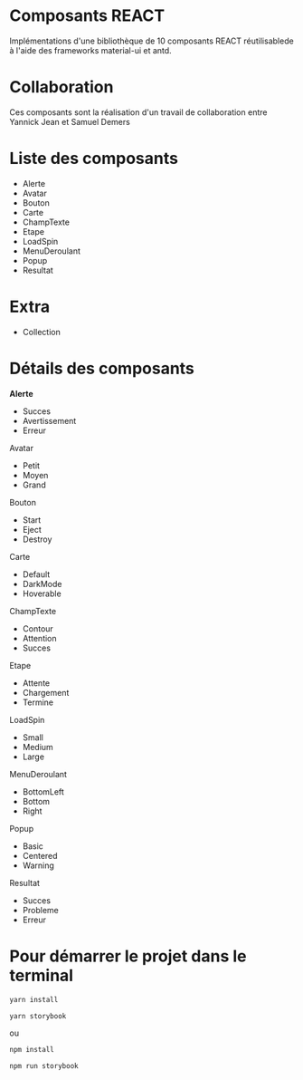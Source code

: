 # Composants REACT 

Implémentations d'une bibliothèque de 10 composants REACT réutilisablede à l'aide des frameworks material-ui et antd.

# Collaboration

Ces composants sont la réalisation d'un travail de collaboration entre Yannick Jean et Samuel Demers

# Liste des composants
* Alerte
* Avatar
* Bouton
* Carte
* ChampTexte
* Etape
* LoadSpin
* MenuDeroulant
* Popup
* Resultat

# Extra
* Collection

# Détails des composants 

**Alerte**
* Succes
* Avertissement
* Erreur

Avatar
* Petit
* Moyen
* Grand

Bouton
* Start
* Eject
* Destroy

Carte
* Default
* DarkMode
* Hoverable

ChampTexte
* Contour
* Attention
* Succes

Etape
* Attente
* Chargement
* Termine

LoadSpin
* Small
* Medium
* Large

MenuDeroulant
* BottomLeft
* Bottom
* Right

Popup
* Basic
* Centered
* Warning

Resultat
* Succes
* Probleme
* Erreur

# Pour démarrer le projet dans le terminal

```sh
yarn install
```
```sh
yarn storybook
```
ou
```sh
npm install
```
```sh
npm run storybook
```
